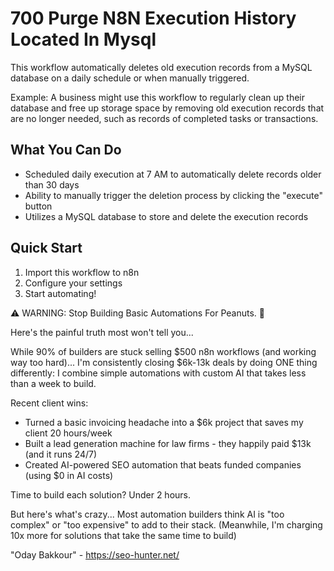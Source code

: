 # 700 Purge N8N Execution History Located In Mysql

This workflow automatically deletes old execution records from a MySQL database on a daily schedule or when manually triggered.

Example: A business might use this workflow to regularly clean up their database and free up storage space by removing old execution records that are no longer needed, such as records of completed tasks or transactions.

## What You Can Do
- Scheduled daily execution at 7 AM to automatically delete records older than 30 days
- Ability to manually trigger the deletion process by clicking the "execute" button
- Utilizes a MySQL database to store and delete the execution records

## Quick Start
1. Import this workflow to n8n
2. Configure your settings
3. Start automating!

⚠️ WARNING: Stop Building Basic Automations For Peanuts. 🚫

Here's the painful truth most won't tell you...

While 90% of builders are stuck selling $500 n8n workflows (and working way too hard)...
I'm consistently closing $6k-13k deals by doing ONE thing differently:
I combine simple automations with custom AI that takes less than a week to build.

Recent client wins:
* Turned a basic invoicing headache into a $6k project that saves my client 20 hours/week
* Built a lead generation machine for law firms - they happily paid $13k (and it runs 24/7)
* Created AI-powered SEO automation that beats funded companies (using $0 in AI costs)

Time to build each solution? Under 2 hours.

But here's what's crazy...
Most automation builders think AI is "too complex" or "too expensive" to add to their stack.
(Meanwhile, I'm charging 10x more for solutions that take the same time to build)

"Oday Bakkour" - https://seo-hunter.net/
